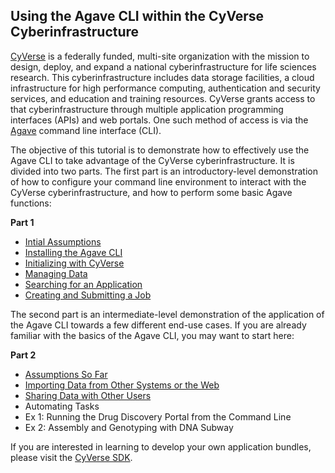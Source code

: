 ## Using the Agave CLI within the CyVerse Cyberinfrastructure

[CyVerse](http://www.cyverse.org/) is a federally funded, multi-site organization with the mission to design, deploy, and expand a national cyberinfrastructure for life sciences research.
This cyberinfrastructure includes data storage facilities, a cloud infrastructure for high performance computing, authentication and security services, and education and training resources.
CyVerse grants access to that cyberinfrastructure through multiple application programming interfaces (APIs) and web portals.
One such method of access is via the [Agave](http://agaveapi.co/) command line interface (CLI).

The objective of this tutorial is to demonstrate how to effectively use the Agave CLI to take advantage of the CyVerse cyberinfrastructure.
It is divided into two parts.
The first part is an introductory-level demonstration of how to configure your command line environment to interact with the CyVerse cyberinfrastructure, and how to perform some basic Agave functions:

__Part 1__
* [Intial Assumptions](docs/initial_assumptions.md)
* [Installing the Agave CLI](docs/installing_agave.md)
* [Initializing with CyVerse](docs/initializing.md)
* [Managing Data](docs/managing_data.md)
* [Searching for an Application](docs/searching_apps.md)
* [Creating and Submitting a Job](docs/creating_submitting_jobs.md)

The second part is an intermediate-level demonstration of the application of the Agave CLI towards a few different end-use cases. If you are already familiar with the basics of the Agave CLI, you may want to start here:

__Part 2__
* [Assumptions So Far](docs/assumptions_so_far.md)
* [Importing Data from Other Systems or the Web](docs/importing_data.md)
* [Sharing Data with Other Users](docs/sharing_data.md)
* Automating Tasks
* Ex 1: Running the Drug Discovery Portal from the Command Line
* Ex 2: Assembly and Genotyping with DNA Subway

If you are interested in learning to develop your own application bundles, please visit the [CyVerse SDK](https://github.com/iPlantCollaborativeOpenSource/cyverse-sdk).


